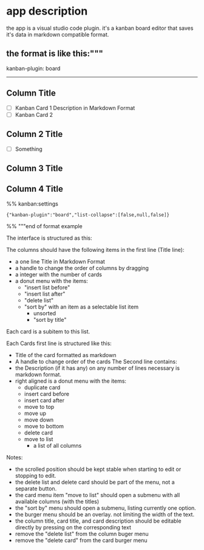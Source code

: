 # app description

the app is a visual studio code plugin. it's a kanban board editor that saves it's data in markdown compatible format.

the format is like this:"""
---

kanban-plugin: board

---

## Column Title

- [ ] Kanban Card 1
  Description
  in Markdown Format
- [ ] Kanban Card 2

## Column 2 Title

- [ ] Something

## Column 3 Title

## Column 4 Title

%% kanban:settings
```
{"kanban-plugin":"board","list-collapse":[false,null,false]}
```
%%
"""end of format example

The interface is structured as this:

The columns should have the following items in the first line (Title line):
- a one line Title in Markdown Format
- a handle to change the order of columns by dragging
- a integer with the number of cards 
- a donut menu with the items:
    - "insert list before"
    - "insert list after"
    - "delete list"
    - "sort by" with an item as a selectable list item 
        - unsorted
        - "sort by title"

Each card is a subitem to this list. 

Each Cards first line is structured like this:
- Title of the card formatted as markdown
- A handle to change order of the cards
The Second line contains:
- the Description (if it has any) on any number of lines necessary is markdown format.
- right aligned is a donut menu with the items:
    - duplicate card
    - insert card before
    - insert card after
    - move to top
    - move up
    - move down
    - move to bottom
    - delete card
    - move to list
        - a list of all columns

Notes:
- the scrolled position should be kept stable when starting to edit or stopping to edit.
- the delete list and delete card should be part of the menu, not a separate button. 
- the card menu item "move to list" should open a submenu with all available columns (with the titles)
- the "sort by" menu should open a submenu, listing currently one option.
- the burger menu should be an overlay. not limiting the width of the text. 
- the column title, card title, and card description should be editable directly by pressing on the corresponding text
- remove the "delete list" from the column buger menu
- remove the "delete card" from the card burger menu